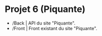 # Projet 6 (Piquante)

- /Back | API du site "Piquante".
- /Front | Front existant du site "Piquante".